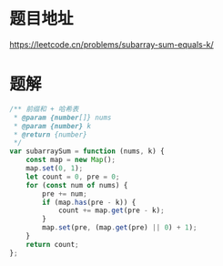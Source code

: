 # 题目地址
https://leetcode.cn/problems/subarray-sum-equals-k/

# 题解
```js
/** 前缀和 + 哈希表
 * @param {number[]} nums
 * @param {number} k
 * @return {number}
 */
var subarraySum = function (nums, k) {
    const map = new Map();
    map.set(0, 1);
    let count = 0, pre = 0;
    for (const num of nums) {
        pre += num;
        if (map.has(pre - k)) {
            count += map.get(pre - k);
        }
        map.set(pre, (map.get(pre) || 0) + 1);
    }
    return count;
};
```